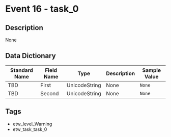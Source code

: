 # Event 16 - task_0

## Description
None

## Data Dictionary
|Standard Name|Field Name|Type|Description|Sample Value|
|---|---|---|---|---|
|TBD|First|UnicodeString|None|`None`|
|TBD|Second|UnicodeString|None|`None`|

## Tags
* etw_level_Warning
* etw_task_task_0